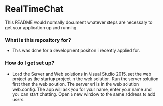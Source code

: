 # RealTimeChat

This README would normally document whatever steps are necessary to get your application up and running.

### What is this repository for? ###

* This was done for a development position i recently applied for.

### How do I get set up? ###

* Load the Server and Web solutions in Visual Studio 2015, set the web project as the startup project in the web solution.  Run the server solution first then the web solution.  The server url is in the web solution web.config.  The app will ask you for your name, enter your name and you can start chatting.  Open a new window to the same address to add users.
